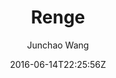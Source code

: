 ---
title: "Renge"
github: https://github.com/billyfish152/Renge
demo: http://junchaowang.com
author: Junchao Wang

ssg:
  - Jekyll
cms:
  - No Cms
date: 2016-06-14T22:25:56Z
github_branch: master
stale: true
---